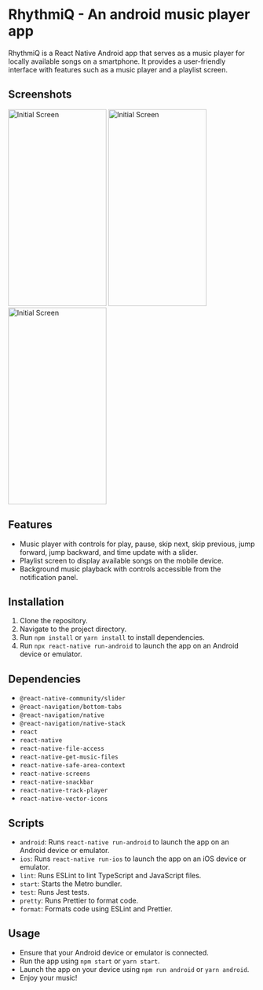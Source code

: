 # RhythmiQ - An android music player app

RhythmiQ is a React Native Android app that serves as a music player for locally available songs on a smartphone. It provides a user-friendly interface with features such as a music player and a playlist screen.

## Screenshots

<img src="https://github.com/qur786/rhythmiq/assets/79472606/a24b9775-49eb-4860-87a6-eb3cdb1a0df1" alt="Initial Screen" width="200" height="400" />
<img src="https://github.com/qur786/rhythmiq/assets/79472606/262e16b5-3bb7-482f-b8f7-f615330acc09" alt="Initial Screen" width="200" height="400" />
<img src="https://github.com/qur786/rhythmiq/assets/79472606/39841ebd-cf65-41f2-80f0-020d294c8b3b" alt="Initial Screen" width="200" height="400" />

## Features

- Music player with controls for play, pause, skip next, skip previous, jump forward, jump backward, and time update with a slider.
- Playlist screen to display available songs on the mobile device.
- Background music playback with controls accessible from the notification panel.

## Installation

1. Clone the repository.
2. Navigate to the project directory.
3. Run `npm install` or `yarn install` to install dependencies.
4. Run `npx react-native run-android` to launch the app on an Android device or emulator.

## Dependencies

- `@react-native-community/slider`
- `@react-navigation/bottom-tabs`
- `@react-navigation/native`
- `@react-navigation/native-stack`
- `react`
- `react-native`
- `react-native-file-access`
- `react-native-get-music-files`
- `react-native-safe-area-context`
- `react-native-screens`
- `react-native-snackbar`
- `react-native-track-player`
- `react-native-vector-icons`

## Scripts

- `android`: Runs `react-native run-android` to launch the app on an Android device or emulator.
- `ios`: Runs `react-native run-ios` to launch the app on an iOS device or emulator.
- `lint`: Runs ESLint to lint TypeScript and JavaScript files.
- `start`: Starts the Metro bundler.
- `test`: Runs Jest tests.
- `pretty`: Runs Prettier to format code.
- `format`: Formats code using ESLint and Prettier.

## Usage

- Ensure that your Android device or emulator is connected.
- Run the app using `npm start` or `yarn start`.
- Launch the app on your device using `npm run android` or `yarn android`.
- Enjoy your music!

